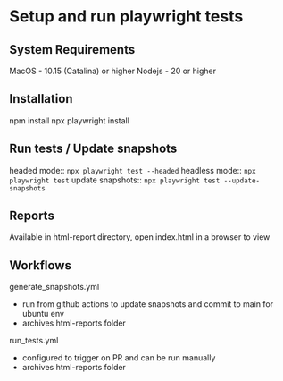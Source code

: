 # Setup and run playwright tests

## System Requirements
MacOS - 10.15 (Catalina) or higher
Nodejs - 20 or higher

## Installation
npm install
npx playwright install

## Run tests / Update snapshots
headed mode:: `npx playwright test --headed`
headless mode:: `npx playwright test` 
update snapshots:: `npx playwright test --update-snapshots`

## Reports
Available in html-report directory, open index.html in a browser to view

## Workflows
generate_snapshots.yml
- run from github actions to update snapshots and commit to main for ubuntu env
- archives html-reports folder

run_tests.yml
- configured to trigger on PR and can be run manually
- archives html-reports folder
